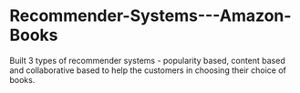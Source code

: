 # Recommender-Systems---Amazon-Books
Built 3 types of recommender systems - popularity based, content based and collaborative based to help the customers in choosing their choice of books.
